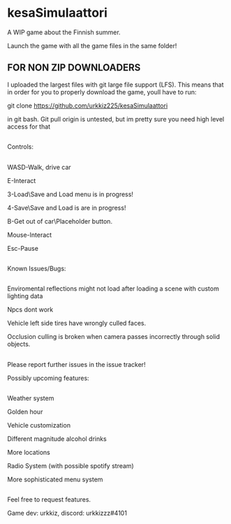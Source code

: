 # kesaSimulaattori
A WIP game about the Finnish summer.

Launch the game with all the game files in the same folder!

## FOR NON ZIP DOWNLOADERS

I uploaded the largest files with git large file support (LFS). This means that in order for you to properly download the game, youll have to run: 

git clone https://github.com/urkkiz225/kesaSimulaattori

in git bash. Git pull origin is untested, but im pretty sure you need high level access for that

##

Controls:

##

WASD-Walk, drive car

E-Interact

3-Load\Save and Load menu is in progress!

4-Save\Save and Load is are in progress!

B-Get out of car\Placeholder button.

Mouse-Interact

Esc-Pause

##

Known Issues/Bugs:

##

Enviromental reflections might not load after loading a scene with custom lighting data

Npcs dont work

Vehicle left side tires have wrongly culled faces.

Occlusion culling is broken when camera passes incorrectly through solid objects.

##

Please report further issues in the issue tracker!


Possibly upcoming features:

##

Weather system

Golden hour

Vehicle customization

Different magnitude alcohol drinks

More locations

Radio System (with possible spotify stream)

More sophisticated menu system

##

Feel free to request features. 


Game dev: urkkiz, discord: urkkizzz#4101
